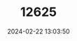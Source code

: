 ---
title: "12625"
category: "Notamacropus greyi"
draft: false
date: 2024-02-22 13:03:50
languages:
  English: ["Toolache Wallaby"]
---